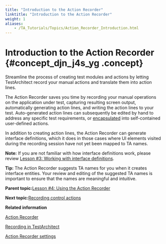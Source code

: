 ```yaml
--- 
title: "Introduction to the Action Recorder"
linktitle: "Introduction to the Action Recorder"
weight: 1
aliases: 
    - /TA_Tutorials/Topics/Action_Recorder_Introduction.html
---
```

# Introduction to the Action Recorder {#concept_djn_j4s_yg .concept}

Streamline the process of creating test modules and actions by letting TestArchitect record your manual actions and translate them into action lines.

The Action Recorder saves you time by recording your manual operations on the application under test, capturing resulting screen output, automatically generating action lines, and writing the action lines to your test. Auto-generated action lines can subsequently be edited by hand to address any specific test requirements, or [encapsulated](../../TA_Glossary/Topics/glossaryActionEncapsulation.html) into self-contained user-defined actions.

In addition to creating action lines, the Action Recorder can generate interface definitions, which it does in those cases where UI elements visited during the recording session have not yet been mapped to TA names.

**Note:** If you are not familiar with how interface definitions work, please review [Lesson \#3: Working with interface definitions](Tutorial_Working_with_interface_definitions.html).

**Tip:** The Action Recorder suggests TA names for you when it creates interface entities. Your review and editing of the suggested TA names is important to ensure that the names are meaningful and intuitive.

**Parent topic:**[Lesson \#4: Using the Action Recorder](../../TA_Tutorials/Topics/Tutorial_Using_the_Action_Recorder.html)

**Next topic:**[Recording control actions](../../TA_Tutorials/Topics/Recording_control_actions.html)

**Related information**  


[Action Recorder](../../TA_Help/Topics/Creating_and_using_actions_AR.html)

[Recording in TestArchitect](../../TA_Help/Topics/ug_AR_overview.html)

[Action Recorder settings](../../TA_Help/Topics/ug_AR_settings.html)

